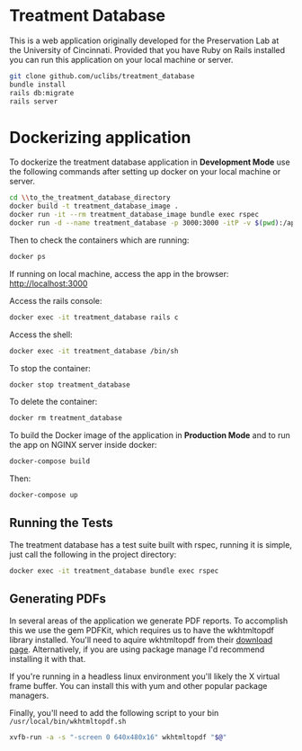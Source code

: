 # Treatment Database

This is a web application originally developed for the Preservation Lab at the University of Cincinnati. Provided that you have Ruby on Rails installed you can run this application on your local machine or server.

```bash
git clone github.com/uclibs/treatment_database
bundle install
rails db:migrate
rails server
```

# Dockerizing application

To dockerize the treatment database application in **Development Mode** use the following commands after setting up docker on your local machine or server.

```bash
cd \\to_the_treatment_database_directory
docker build -t treatment_database_image .
docker run -it --rm treatment_database_image bundle exec rspec
docker run -d --name treatment_database -p 3000:3000 -itP -v $(pwd):/app treatment_database_image
```

Then to check the containers which are running:

```bash
docker ps
```

If running on local machine, access the app in the browser: [http://localhost:3000](http://localhost:3000)

Access the rails console:

```bash
docker exec -it treatment_database rails c
```

Access the shell:

```bash
docker exec -it treatment_database /bin/sh
```

To stop the container:

```bash
docker stop treatment_database
```

To delete the container:

```bash
docker rm treatment_database
```

To build the Docker image of the application in **Production Mode** and to run the app on NGINX server inside docker:

```bash
docker-compose build
```

Then:

```bash
docker-compose up
```

## Running the Tests

The treatment database has a test suite built with rspec, running it is simple, just call the following in the project directory:

```bash
docker exec -it treatment_database bundle exec rspec
```

## Generating PDFs

In several areas of the application we generate PDF reports. To accomplish this we use the gem PDFKit, which requires us to have the wkhtmltopdf library installed. You'll need to aquire wkhtmltopdf from their [download page](https://wkhtmltopdf.org/downloads.html). Alternatively, if you are using package manage I'd recommend installing it with that.

If you're running in a headless linux environment you'll likely the X virtual frame buffer. You can install this with yum and other popular package managers.

Finally, you'll need to add the following script to your bin `/usr/local/bin/wkhtmltopdf.sh`

```bash
xvfb-run -a -s "-screen 0 640x480x16" wkhtmltopdf "$@"
```
